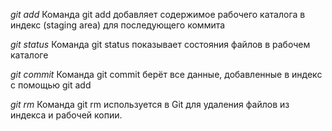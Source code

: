 *git add*
Команда git add добавляет содержимое рабочего каталога в индекс (staging area) для последующего коммита

*git status*
Команда git status показывает состояния файлов в рабочем каталоге 

*git commit*
Команда git commit берёт все данные, добавленные в индекс с помощью git add

*git rm*
Команда git rm используется в Git для удаления файлов из индекса и рабочей копии.